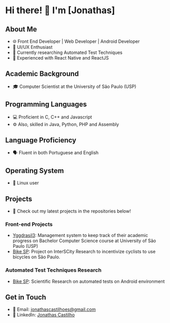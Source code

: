 # Hi there! 👋 I'm [Jonathas]

## About Me
- 🌐 Front End Developer | Web Developer | Android Developer
- 🎨 UI/UX Enthusiast
- 🧪 Currently researching Automated Test Techniques
- 🚀 Experienced with React Native and ReactJS

## Academic Background
- 🎓 Computer Scientist at the University of São Paulo (USP)

## Programming Languages
- 💻 Proficient in C, C++ and Javascript
- ⚙️ Also, skilled in Java, Python, PHP and Assembly

## Language Proficiency
- 🗣 Fluent in both Portuguese and English

## Operating System
- 🐧 Linux user

## Projects
- 🚀 Check out my latest projects in the repositories below!

### Front-end Projects
- [Yggdrasil3](https://github.com/Xnths/yggdrasil3): Management system to keep track of their academic progress on Bachelor Computer Science course at University of São Paulo (USP)
- [Bike SP](https://gitlab.com/interscity/bikesp/bikespapp): Project on InterSCity Research to incentivize cyclists to use bicycles on São Paulo.

### Automated Test Techniques Research
- [Bike SP](https://gitlab.com/interscity/bikesp/bikespapp): Scientific Research on automated tests on Android environment

## Get in Touch
- 📧 Email: jonathascastilhoes@gmail.com
- 💼 LinkedIn: [Jonathas Castilho](https://www.linkedin.com/in/xnths/)
